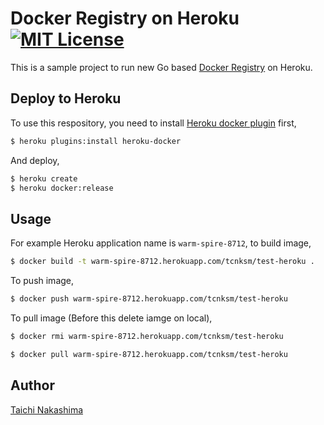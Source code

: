 Docker Registry on Heroku [![MIT License](http://img.shields.io/badge/license-MIT-blue.svg?style=flat-square)][license]
====

[license]: https://github.com/tcnksm/heroku-docker-registry/blob/master/LICENSE

This is a sample project to run new Go based [Docker Registry](https://github.com/docker/distribution) on Heroku. 

## Deploy to Heroku

To use this respository, you need to install [Heroku docker plugin](https://github.com/heroku/heroku-docker) first, 

```bash
$ heroku plugins:install heroku-docker
```

And deploy, 

```bash
$ heroku create
$ heroku docker:release
```

## Usage

For example Heroku application name is `warm-spire-8712`, to build image,

```bash
$ docker build -t warm-spire-8712.herokuapp.com/tcnksm/test-heroku .
```

To push image,

```bash
$ docker push warm-spire-8712.herokuapp.com/tcnksm/test-heroku
```

To pull image (Before this delete iamge on local), 

```bash
$ docker rmi warm-spire-8712.herokuapp.com/tcnksm/test-heroku 
```

```bash
$ docker pull warm-spire-8712.herokuapp.com/tcnksm/test-heroku
```

## Author

[Taichi Nakashima](https://github.com/tcnksm)
